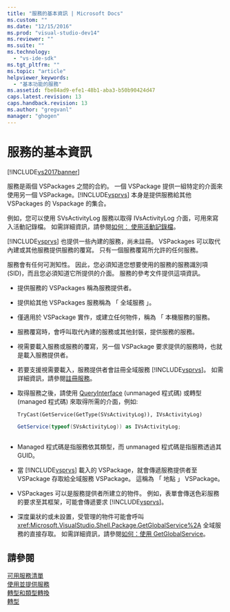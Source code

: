 ```yaml
---
title: "服務的基本資訊 | Microsoft Docs"
ms.custom: ""
ms.date: "12/15/2016"
ms.prod: "visual-studio-dev14"
ms.reviewer: ""
ms.suite: ""
ms.technology: 
  - "vs-ide-sdk"
ms.tgt_pltfrm: ""
ms.topic: "article"
helpviewer_keywords: 
  - "基本功能的服務"
ms.assetid: fbe84ad9-efe1-48b1-aba3-b50b90424d47
caps.latest.revision: 13
caps.handback.revision: 13
ms.author: "gregvanl"
manager: "ghogen"
---
```

# 服務的基本資訊
[!INCLUDE[vs2017banner](../../code-quality/includes/vs2017banner.md)]

服務是兩個 VSPackages 之間的合約。 一個 VSPackage 提供一組特定的介面來使用另一個 VSPackage。[!INCLUDE[vsprvs](../../code-quality/includes/vsprvs_md.md)] 本身是提供服務給其他 VSPackages 的 Vspackage 的集合。  
  
 例如，您可以使用 SVsActivityLog 服務以取得 IVsActivityLog 介面，可用來寫入活動記錄檔。 如需詳細資訊，請參閱[如何︰ 使用活動記錄檔](../../extensibility/how-to-use-the-activity-log.md)。  
  
 [!INCLUDE[vsprvs](../../code-quality/includes/vsprvs_md.md)] 也提供一些內建的服務，尚未註冊。 VSPackages 可以取代內建或其他服務提供服務的覆寫。 只有一個服務覆寫所允許的任何服務。  
  
 服務會有任何可測知性。 因此，您必須知道您想要使用的服務的服務識別項 \(SID\)，而且您必須知道它所提供的介面。 服務的參考文件提供這項資訊。  
  
-   提供服務的 VSPackages 稱為服務提供者。  
  
-   提供給其他 VSPackages 服務稱為 「 全域服務 」。  
  
-   僅適用於 VSPackage 實作，或建立任何物件，稱為 「 本機服務的服務。  
  
-   服務覆寫時，會呼叫取代內建的服務或其他封裝，提供服務的服務。  
  
-   視需要載入服務或服務的覆寫，另一個 VSPackage 要求提供的服務時，也就是載入服務提供者。  
  
-   若要支援視需要載入，服務提供者會註冊全域服務 [!INCLUDE[vsprvs](../../code-quality/includes/vsprvs_md.md)]。 如需詳細資訊，請參閱[註冊服務](../../misc/registering-services.md)。  
  
-   取得服務之後，請使用 [QueryInterface](/visual-cpp/atl/queryinterface) \(unmanaged 程式碼\) 或轉型 \(managed 程式碼\) 來取得所需的介面，例如:  
  
    ```vb#  
    TryCast(GetService(GetType(SVsActivityLog)), IVsActivityLog)  
    ```  
  
    ```c#  
    GetService(typeof(SVsActivityLog)) as IVsActivityLog;  
  
    ```  
  
-   Managed 程式碼是指服務依其類型，而 unmanaged 程式碼是指服務透過其 GUID。  
  
-   當 [!INCLUDE[vsprvs](../../code-quality/includes/vsprvs_md.md)] 載入的 VSPackage，就會傳遞服務提供者至 VSPackage 存取給全域服務 VSPackage。 這稱為 「 地點 」 VSPackage。  
  
-   VSPackages 可以是服務提供者所建立的物件。 例如，表單會傳送色彩服務的要求至其框架，可能會傳遞要求 [!INCLUDE[vsprvs](../../code-quality/includes/vsprvs_md.md)]。  
  
-   深度巢狀的或未設置，受管理的物件可能會呼叫 <xref:Microsoft.VisualStudio.Shell.Package.GetGlobalService%2A> 全域服務的直接存取。 如需詳細資訊，請參閱[如何：使用 GetGlobalService](../../misc/how-to-use-getglobalservice.md)。  
  
## 請參閱  
 [可用服務清單](../../extensibility/internals/list-of-available-services.md)   
 [使用並提供服務](../../extensibility/using-and-providing-services.md)   
 [轉型和類型轉換](/dotnet/csharp/programming-guide/types/casting-and-type-conversions)   
 [轉型](/visual-cpp/cpp/casting)